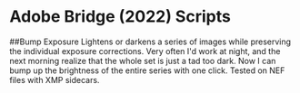 # Adobe Bridge (2022) Scripts
##Bump Exposure
Lightens or darkens a series of images while preserving the individual exposure corrections. Very often I'd work at night, and the next morning realize that the whole set is just a tad too dark. Now I can bump up the brightness of the entire series with one click. Tested on NEF files with XMP sidecars.
